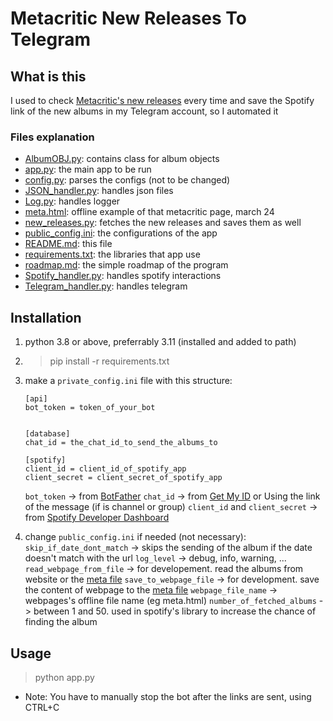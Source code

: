 # Metacritic New Releases To Telegram

## What is this

I used to check [Metacritic's new releases](https://www.metacritic.com/browse/albums/release-date/available/date) every time and save the Spotify link of the new albums in my Telegram account, so I automated it

### Files explanation

- [AlbumOBJ.py](/AlbumOBJ.py): contains class for album objects
- [app.py](/app.py): the main app to be run
- [config.py](/config.py): parses the configs (not to be changed)
- [JSON_handler.py](/JSON_handler.py): handles json files
- [Log.py](/Log.py): handles logger
- [meta.html](/meta.html): offline example of that metacritic page, march 24
- [new_releases.py](/new_releases.py): fetches the new releases and saves them as well
- [public_config.ini](/public_config.ini): the configurations of the app
- [README.md](/README.md): this file
- [requirements.txt](/requirements.txt): the libraries that app use
- [roadmap.md](/roadmap.md): the simple roadmap of the program
- [Spotify_handler.py](/Spotify_handler.py): handles spotify interactions
- [Telegram_handler.py](/Telegram_handler.py): handles telegram

## Installation

1. python 3.8 or above, preferrably 3.11 (installed and added to path)
2. > pip install -r requirements.txt
3. make a `private_config.ini` file with this structure:

   ```
   [api]
   bot_token = token_of_your_bot


   [database]
   chat_id = the_chat_id_to_send_the_albums_to

   [spotify]
   client_id = client_id_of_spotify_app
   client_secret = client_secret_of_spotify_app
   ```

   `bot_token` -> from [BotFather](https://t.me/BotFather)
   `chat_id` -> from [Get My ID](https://t.me/getmyid_bot) or Using the link of the message (if is channel or group)
   `client_id` and `client_secret` -> from [Spotify Developer Dashboard](https://developer.spotify.com/dashboard)

4. change `public_config.ini` if needed (not necessary):
   `skip_if_date_dont_match` -> skips the sending of the album if the date doesn't match with the url
   `log_level` -> debug, info, warning, ...
   `read_webpage_from_file` -> for developement. read the albums from website or the [meta file](/meta.html)
   `save_to_webpage_file` -> for development. save the content of webpage to the [meta file](/meta.html)
   `webpage_file_name` -> webpages's offline file name (eg meta.html)
   `number_of_fetched_albums` -> between 1 and 50. used in spotify's library to increase the chance of finding the album

## Usage

> python app.py

- Note: You have to manually stop the bot after the links are sent, using CTRL+C
